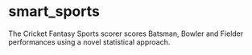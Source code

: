 # smart_sports
The Cricket Fantasy Sports scorer scores Batsman, Bowler and Fielder performances using a novel statistical approach.
